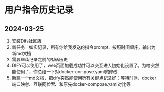 # 用户指令历史记录

## 2024-03-25

1. 安装Dify社区版
2. 新任务：如实记录，所有你给我发送的指令prompt，按照时间顺序，输出为新md文档
3. 需要继续记录之前的对话历史
4. DIFY可以使用了，web页面加载成功并可以交互进入初始化设置了。为啥突然能使用了，你总结一下对docker-compose.yaml的修改
5. 新建一个md文档，把dify突然能使用所有关键点记录好：等待时间，docker端口映射、互联网检索、和原先docker-compose.yaml对比等 